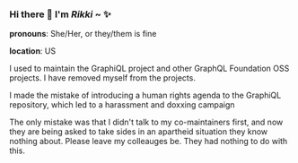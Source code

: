 ### Hi there 👋 I'm *Rikki* ~ :sparkles:

**pronouns**: She/Her, or they/them is fine

**location**: US

I used to maintain the GraphiQL project and other GraphQL Foundation OSS projects. I have removed myself from the projects.

I made the mistake of introducing a human rights agenda to the GraphiQL repository, which led to a harassment and doxxing campaign

The only mistake was that I didn't talk to my co-maintainers first, and now they are being asked to take sides in an apartheid situation they know nothing about. Please leave my colleauges be. They had nothing to do with this.
